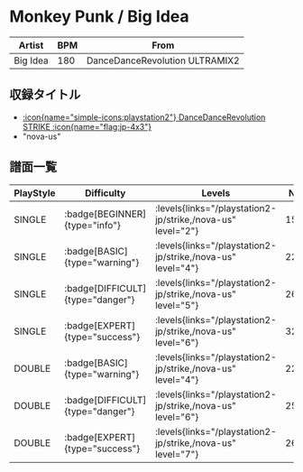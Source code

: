 # Monkey Punk / Big Idea

|Artist|BPM|From|
|------|---|----|
|Big Idea|180|DanceDanceRevolution ULTRAMIX2|

## 収録タイトル

- [:icon{name="simple-icons:playstation2"} DanceDanceRevolution STRIKE :icon{name="flag:jp-4x3"}](/playstation2-jp/strike)
- "nova-us"

## 譜面一覧

|PlayStyle|Difficulty|Levels|Notes|Movie|
|---------|----------|------|-----|-----|
|SINGLE| :badge[BEGINNER]{type="info"}| :levels{links="/playstation2-jp/strike,/nova-us" level="2"}|151/16||
|SINGLE| :badge[BASIC]{type="warning"}| :levels{links="/playstation2-jp/strike,/nova-us" level="4"}|222/30||
|SINGLE| :badge[DIFFICULT]{type="danger"}| :levels{links="/playstation2-jp/strike,/nova-us" level="5"}|268/16||
|SINGLE| :badge[EXPERT]{type="success"}| :levels{links="/playstation2-jp/strike,/nova-us" level="6"}|322/17||
|DOUBLE| :badge[BASIC]{type="warning"}| :levels{links="/playstation2-jp/strike,/nova-us" level="4"}|223/22||
|DOUBLE| :badge[DIFFICULT]{type="danger"}| :levels{links="/playstation2-jp/strike,/nova-us" level="6"}|258/12||
|DOUBLE| :badge[EXPERT]{type="success"}| :levels{links="/playstation2-jp/strike,/nova-us" level="7"}|260/18||
